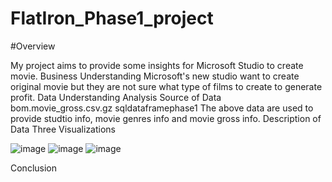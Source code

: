 # FlatIron_Phase1_project

#Overview

My project aims to provide some insights for Microsoft Studio to create movie.
Business Understanding
Microsoft's new studio want to create original movie but they are not sure what type of films to create to generate profit.
Data Understanding Analysis
    Source of Data
    bom.movie_gross.csv.gz
    sqldataframephase1
The above data are used to provide studtio info, movie genres info and movie gross info.
    Description of Data
    Three Visualizations

![image](https://user-images.githubusercontent.com/65572411/172056866-9beb8a6a-79f4-4484-b393-cf0a6c3825fc.png)
![image](https://user-images.githubusercontent.com/65572411/172056909-7bdc0d81-3372-4606-94ee-57f03adc81c5.png)
![image](https://user-images.githubusercontent.com/65572411/172056932-8c83edf0-861c-4120-8808-32830bb20738.png)

Conclusion
